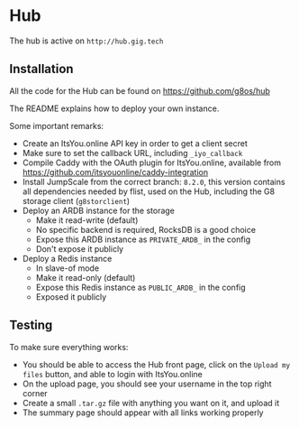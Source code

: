 # Hub

The hub is active on `http://hub.gig.tech`


## Installation

All the code for the Hub can be found on https://github.com/g8os/hub

The README explains how to deploy your own instance.

Some important remarks:

- Create an ItsYou.online API key in order to get a client secret
- Make sure to set the callback URL, including `_iyo_callback`
- Compile Caddy with the OAuth plugin for ItsYou.online, available from https://github.com/itsyouonline/caddy-integration
- Install JumpScale from the correct branch: `8.2.0`, this version contains all dependencies needed by flist, used on the Hub, including the G8 storage client (`g8storclient`)
- Deploy an ARDB instance for the storage
  - Make it read-write (default)
  - No specific backend is required, RocksDB is a good choice
  - Expose this ARDB instance  as `PRIVATE_ARDB_` in the config
  - Don't expose it publicly
- Deploy a Redis instance
  - In slave-of mode
  - Make it read-only (default)
  - Expose this Redis instance as `PUBLIC_ARDB_` in the config
  - Exposed it publicly


## Testing

To make sure everything works:

- You should be able to access the Hub front page, click on the `Upload my files` button, and able to login with ItsYou.online
- On the upload page, you should see your username in the top right corner
- Create a small `.tar.gz` file with anything you want on it, and upload it
- The summary page should appear with all links working properly
